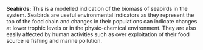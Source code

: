 **Seabirds:** This is a modelled indication of the biomass of seabirds
in the system. Seabirds are useful environmental indicators as they
represent the top of the food chain and changes in their populations can
indicate changes at lower trophic levels or in the physic-chemical
environment. They are also easily affected by human activities such as
over exploitation of their food source ie fishing and marine pollution.




